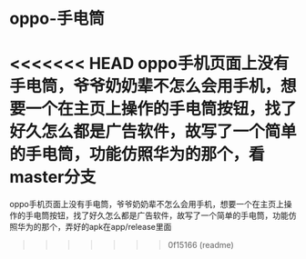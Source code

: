 # oppo-手电筒
<<<<<<< HEAD
oppo手机页面上没有手电筒，爷爷奶奶辈不怎么会用手机，想要一个在主页上操作的手电筒按钮，找了好久怎么都是广告软件，故写了一个简单的手电筒，功能仿照华为的那个，看master分支
=======
oppo手机页面上没有手电筒，爷爷奶奶辈不怎么会用手机，想要一个在主页上操作的手电筒按钮，找了好久怎么都是广告软件，故写了一个简单的手电筒，功能仿照华为的那个，弄好的apk在app/release里面
>>>>>>> 0f15166 (readme)
